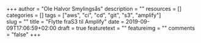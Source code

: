 +++
author = "Ole Halvor Smylingsås"
description = ""
resources = []
categories = []
tags = ["aws", "ci", "cd", "git", "s3", "amplify"]     
slug = ""
title = "Flytte fraS3 til Amplify"
date = 2019-09-09T17:06:59+02:00
draft = true
featuretext = ""
featureimg = ""
comments = "false"
+++